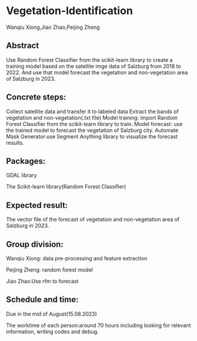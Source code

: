 # Vegetation-Identification

Wanqiu Xiong,Jiao Zhao,Peijing Zheng

## Abstract
Use Random Forest Classifier from the scikit-learn library to create a training model based on the satellite imge data of Salzburg from 2018 to 2022. And use that model forecast the vegetation and non-vegetation area of Salzburg in 2023.

## Concrete steps:

Collect satellite data and transfer it to labeled data
Extract the bands of vegetation and non-vegetation(.txt file)
Model training: import Random Forest Classifier from the scikit-learn library to train.
Model forecast: use the trained model to forecast the vegetation of Salzburg city.
Automate Mask Generator:use Segment Anything library to visualize the forecast results.  

## Packages:

GDAL library 

The Scikit-learn library(Random Forest Classifier)


## Expected result:

The vector file of the forecast of vegetation and non-vegetation area of Salzburg in 2023.

## Group division:

Wanqiu Xiong: data pre-processing and feature extraction

Peijing Zheng: random forest model

Jiao Zhao:Use rfm to forecast  

## Schedule and time:

Due in the mid of August(15.08.2023)

The worktime of each person:around 70 hours including looking for relevant information, writing codes and debug. 

